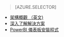 > [AZURE.SELECTOR]
- [架構概觀 （英文)](../articles/cortana-analytics-playbook-vehicle-telemetry.md)
- [深入了解解決方案](../articles/cortana-analytics-playbook-vehicle-telemetry-deep-dive.md)
- [PowerBI 儀表板安裝程式](../articles/machine-learning/cortana-analytics-playbook-vehicle-telemetry-powerbi.md)

